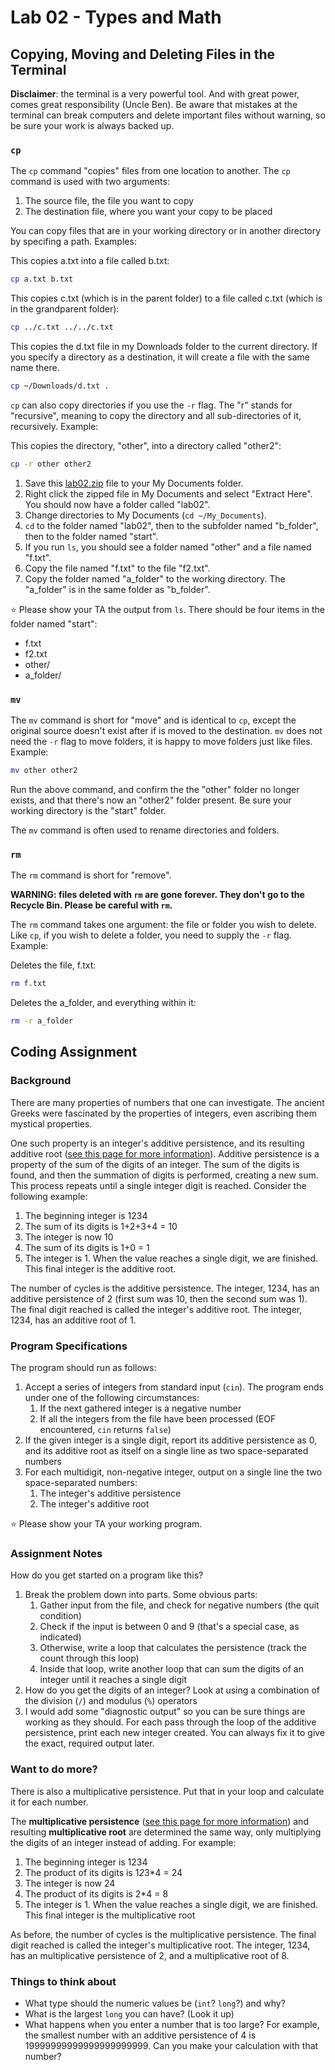 # Lab 02 - Types and Math

## Copying, Moving and Deleting Files in the Terminal

**Disclaimer**: the terminal is a very powerful tool. And with great power, comes great responsibility (Uncle Ben). Be aware that mistakes at the terminal can break computers and delete important files without warning, so be sure your work is always backed up.

### `cp`

The `cp` command "copies" files from one location to another. The `cp` command is used with two arguments:

1. The source file, the file you want to copy
2. The destination file, where you want your copy to be placed

You can copy files that are in your working directory or in another directory by specifing a path. Examples:

This copies a.txt into a file called b.txt:

```bash
cp a.txt b.txt
```

This copies c.txt (which is in the parent folder) to a file called c.txt (which is in the grandparent folder):

```bash
cp ../c.txt ../../c.txt
```

This copies the d.txt file in my Downloads folder to the current directory. If you specify a directory as a destination, it will create a file with the same name there.

```bash
cp ~/Downloads/d.txt .
```

`cp` can also copy directories if you use the `-r` flag. The "r" stands for "recursive", meaning to copy the directory and all sub-directories of it, recursively. Example:

This copies the directory, "other", into a directory called "other2":

```bash
cp -r other other2
```

1. Save this [lab02.zip](../.assets/extra/lab02.zip) file to your My Documents folder.
2. Right click the zipped file in My Documents and select "Extract Here". You should now have a folder called "lab02".
3. Change directories to My Documents (`cd ~/My_Documents`).
4. `cd` to the folder named "lab02", then to the subfolder named "b_folder", then to the folder named "start".
5. If you run `ls`, you should see a folder named "other" and a file named "f.txt".
6. Copy the file named "f.txt" to the file "f2.txt".
7. Copy the folder named "a_folder" to the working directory. The "a_folder" is in the same folder as "b_folder".

⭐ Please show your TA the output from `ls`. There should be four items in the folder named "start":

- f.txt
- f2.txt
- other/
- a_folder/

### `mv`

The `mv` command is short for "move" and is identical to `cp`, except the original source doesn't exist after if is moved to the destination. `mv` does not need the `-r` flag to move folders, it is happy to move folders just like files. Example:

```bash
mv other other2
```

Run the above command, and confirm the the "other" folder no longer exists, and that there's now an "other2" folder present. Be sure your working directory is the "start" folder.

The `mv` command is often used to rename directories and folders.

### `rm`

The `rm` command is short for "remove". 

**WARNING: files deleted with `rm` are gone forever. They don't go to the Recycle Bin. Please be careful with `rm`.**

The `rm` command takes one argument: the file or folder you wish to delete. Like `cp`, if you wish to delete a folder, you need to supply the `-r` flag. Example:

Deletes the file, f.txt:

```bash
rm f.txt
```

Deletes the a_folder, and everything within it:

```bash
rm -r a_folder
```

## Coding Assignment

### Background

There are many properties of numbers that one can investigate. The ancient Greeks were fascinated by the properties of integers, even ascribing them mystical properties.

One such property is an integer's additive persistence, and its resulting additive root ([see this page for more information](http://mathworld.wolfram.com/AdditivePersistence.html)). Additive persistence is a property of the sum of the digits of an integer. The sum of the digits is found, and then the summation of digits is performed, creating a new sum. This process repeats until a single integer digit is reached. Consider the following example:

1.  The beginning integer is 1234
2.  The sum of its digits is 1+2+3+4 = 10
3.  The integer is now 10
4.  The sum of its digits is 1+0 = 1
5.  The integer is 1. When the value reaches a single digit, we are finished. This final integer is the additive root.

The number of cycles is the additive persistence. The integer, 1234, has an additive persistence of 2 (first sum was 10, then the second sum was 1). The final digit reached is called the integer's additive root. The integer, 1234, has an additive root of 1.

### Program Specifications

The program should run as follows:

1.  Accept a series of integers from standard input (`cin`). The program ends under one of the following circumstances:
    1.  If the next gathered integer is a negative number
    2.  If all the integers from the file have been processed (EOF encountered, `cin` returns `false`)
2.  If the given integer is a single digit, report its additive persistence as 0, and its additive root as itself on a single line as two space-separated numbers
3.  For each multidigit, non-negative integer, output on a single line the two space-separated numbers:
    1.  The integer's additive persistence
    2.  The integer's additive root

⭐ Please show your TA your working program.

### Assignment Notes

How do you get started on a program like this?

1.  Break the problem down into parts. Some obvious parts:
    1.  Gather input from the file, and check for negative numbers (the quit condition)
    2.  Check if the input is between 0 and 9 (that's a special case, as indicated)
    3.  Otherwise, write a loop that calculates the persistence (track the count through this loop)
    4.  Inside that loop, write another loop that can sum the digits of an integer until it reaches a single digit
2.  How do you get the digits of an integer? Look at using a combination of the division (`/`) and modulus (`%`) operators
3.  I would add some "diagnostic output" so you can be sure things are working as they should. For each pass through the loop of the additive persistence, print each new integer created. You can always fix it to give the exact, required output later.

### Want to do more?

There is also a multiplicative persistence. Put that in your loop and calculate it for each number.

The **multiplicative persistence** ([see this page for more information](http://mathworld.wolfram.com/MultiplicativePersistence.html)) and resulting **multiplicative root** are determined the same way, only multiplying the digits of an integer instead of adding. For example:

1.  The beginning integer is 1234
2.  The product of its digits is 1*2*3*4 = 24
3.  The integer is now 24
4.  The product of its digits is 2*4 = 8
5.  The integer is 1\. When the value reaches a single digit, we are finished. This final integer is the multiplicative root

As before, the number of cycles is the multiplicative persistence. The final digit reached is called the integer's multiplicative root. The integer, 1234, has an multiplicative persistence of 2, and a multiplicative root of 8.

### Things to think about

- What type should the numeric values be (`int`? `long`?) and why?
- What is the largest `long` you can have? (Look it up)
- What happens when you enter a number that is too large? For example, the smallest number with an additive persistence of 4 is 19999999999999999999999. Can you make your calculation with that number?